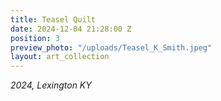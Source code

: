 ```yaml
---
title: Teasel Quilt
date: 2024-12-04 21:28:00 Z
position: 3
preview_photo: "/uploads/Teasel_K_Smith.jpeg"
layout: art_collection
---
```


*2024, Lexington KY* <br>
